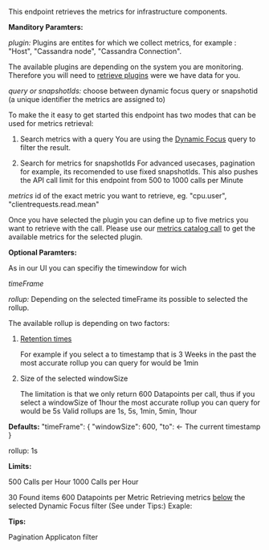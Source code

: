 This endpoint retrieves the metrics for infrastructure components.

**Manditory Paramters:**

*plugin:* Plugins are entites for which we collect metrics, for example : "Host", "Cassandra node", "Cassandra Connection".


The available plugins are depending on the system you are monitoring. Therefore you will need to [retrieve plugins](https://instana.github.io/openapi/#operation/getPlugins) were we have data for you.

*query or snapshotIds:* choose between dynamic focus query or snapshotid (a unique identifier the metrics are assigned to)

To make the it easy to get started this endpoint has two modes that can be used for metrics retrieval:
1. Search metrics with a query
  You are using the [Dynamic Focus](https://docs.instana.io/core_concepts/dynamic_focus/) query to filter the result. 
  
1. Search for metrics for snapshotIds
  For advanced usecases, pagination for example, its recomended to use fixed snapshotIds. This also pushes the API call limit for this endpoint from 500 to 1000 calls per Minute

*metrics* id of the exact metric you want to retrieve, eg. "cpu.user", "clientrequests.read.mean"

Once you have selected the plugin you can define up to five metrics you want to retrieve with the call.
Please use our [metrics catalog call](https://instana.github.io/openapi/#operation/getMetricsByPlugin) to get the available metrics for the selected plugin.

**Optional Paramters:**

As in our UI you can specifiy the timewindow for wich 

*timeFrame*

*rollup:* Depending on the selected timeFrame its possible to selected the rollup.

The available rollup is depending on two factors:
1. [Retention times](https://docs.instana.io/core_concepts/data_collection/#data-retention)

	For example if you select a to timestamp that is 3 Weeks in the past the most accurate rollup you can query for would be 1min
1. Size of the selected windowSize

	The limitation is that we only return 600 Datapoints per call, thus if you select a windowSize of 1hour the most accurate rollup you can query for would be 5s
Valid rollups are 1s, 5s, 1min, 5min, 1hour

**Defaults:**
"timeFrame": {
	"windowSize": 600,
	"to": <- The current timestamp
}

rollup: 1s 

**Limits:**

500 Calls per Hour
1000 Calls per Hour

30 Found items
600 Datapoints per Metric
Retrieving metrics [below](https://docs.instana.io/core_concepts/dynamic_graph/) the selected Dynamic Focus filter (See under Tips:)
Exaple:

**Tips:**

Pagination
Applicaton filter

